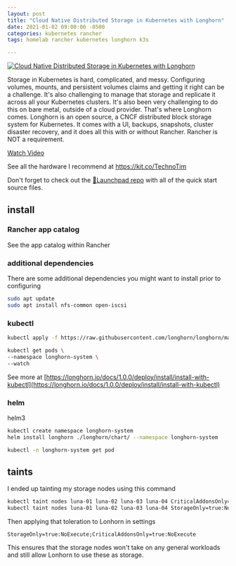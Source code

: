 ```yaml
---
layout: post
title: "Cloud Native Distributed Storage in Kubernetes with Longhorn"
date: 2021-01-02 09:00:00 -0500
categories: kubernetes rancher
tags: homelab rancher kubernetes longhorn k3s

---
```


[![Cloud Native Distributed Storage in Kubernetes with Longhorn](https://img.youtube.com/vi/eKBBHc0t7bc/0.jpg)](https://www.youtube.com/watch?v=eKBBHc0t7bc "Cloud Native Distributed Storage in Kubernetes with Longhorn")

Storage in Kubernetes is hard, complicated, and messy.  Configuring volumes, mounts, and persistent volumes claims and getting it right can be a challenge.  It's also challenging to manage that storage and replicate it across all your Kubernetes clusters.  It's also been very challenging to do this on bare metal, outside of a cloud provider.  That's where Longhorn comes.  Longhorn is an open source, a CNCF distributed block storage system for Kubernetes.  It comes with a UI, backups, snapshots, cluster disaster recovery, and it does all this with or without Rancher.  Rancher is NOT a requirement.

[Watch Video](https://www.youtube.com/watch?v=eKBBHc0t7bc)

See all the hardware I recommend at <https://kit.co/TechnoTim>

Don't forget to check out the [🚀Launchpad repo](https://l.technotim.live/quick-start) with all of the quick start source files.

## install

### Rancher app catalog

See the app catalog within Rancher

### additional dependencies

There are some additional dependencies you might want to install prior to configuring

```bash
sudo apt update
sudo apt install nfs-common open-iscsi
```

### kubectl

```bash
kubectl apply -f https://raw.githubusercontent.com/longhorn/longhorn/master/deploy/longhorn.yaml
```

```bash
kubectl get pods \
--namespace longhorn-system \
--watch
```

See more at [https://longhorn.io/docs/1.0.0/deploy/install/install-with-kubectl](https://longhorn.io/docs/1.0.0/deploy/install/install-with-kubectl)

### helm

helm3

```bash
kubectl create namespace longhorn-system
helm install longhorn ./longhorn/chart/ --namespace longhorn-system
```

```bash
kubectl -n longhorn-system get pod
```

## taints

I ended up tainting my storage nodes using this command

```bash
kubectl taint nodes luna-01 luna-02 luna-03 luna-04 CriticalAddonsOnly=true:NoExecute
kubectl taint nodes luna-01 luna-02 luna-03 luna-04 StorageOnly=true:NoExecute
```

Then applying that toleration to Lonhorn in settings

`StorageOnly=true:NoExecute;CriticalAddonsOnly=true:NoExecute`

This ensures that the storage nodes won't take on any general workloads and still allow Lonhorn to use these as storage.
